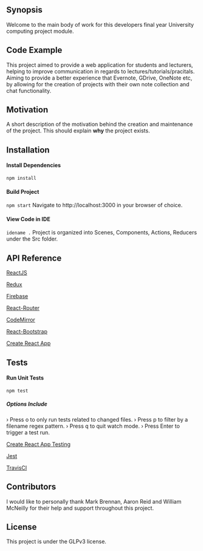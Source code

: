 ## Synopsis

Welcome to the main body of work for this developers final year University computing project module. 

## Code Example

This project aimed to provide a web application for students and lecturers, helping to improve communication in regards to lectures/tutorials/pracitals. Aiming to provide a better experience that Evernote, GDrive, OneNote etc, by allowing for the creation of projects with their own note collection and chat functionality. 

## Motivation

A short description of the motivation behind the creation and maintenance of the project. This should explain **why** the project exists.

## Installation

#### Install Dependencies 
`npm install`

#### Build Project
`npm start`
Navigate to http://localhost:3000 in your browser of choice. 

#### View Code in IDE
`idename .`
Project is organized into Scenes, Components, Actions, Reducers under the Src folder. 

## API Reference

[ReactJS](https://facebook.github.io/react/) 

[Redux](http://redux.js.org)

[Firebase](https://firebase.google.com/docs/reference/js/)

[React-Router](https://reacttraining.com/react-router/web/guides/philosophy)

[CodeMirror](https://codemirror.net/doc/manual.html#api)

[React-Bootstrap](https://react-bootstrap.github.io)

[Create React App](https://github.com/facebookincubator/create-react-app)


## Tests

#### Run Unit Tests 
`npm test`

##### Options Include
 › Press o to only run tests related to changed files.
 › Press p to filter by a filename regex pattern.
 › Press q to quit watch mode.
 › Press Enter to trigger a test run.

[Create React App Testing](https://github.com/facebookincubator/create-react-app/blob/master/packages/react-scripts/template/README.md#running-tests) 

[Jest](https://facebook.github.io/jest/)

[TravisCI](https://travis-ci.org)


## Contributors

I would like to personally thank Mark Brennan, Aaron Reid and William McNeilly for their help and support throughout this project. 

## License

This project is under the GLPv3 license. 
